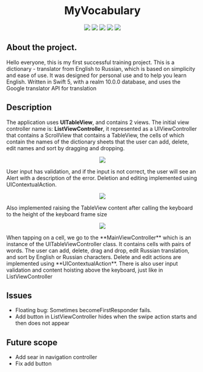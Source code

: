 <h1 align="center">MyVocabulary</h1>


<p align="center">

<img src="https://img.shields.io/badge/Made%20by-Kotsiubenko%20Volodymyr-brightgreen" >

<img src="https://img.shields.io/badge/API-Google%20translator-blue">

<img src="https://img.shields.io/badge/realm-10.0.0-blue">

<img src="https://img.shields.io/badge/swift%205-%20100%25-orange">

<img src="https://img.shields.io/badge/issues-2%20open-yellow">

</p>

## About the project.

Hello everyone, this is my first successful training project.
This is a dictionary - translator from English to Russian, which is based on simplicity and ease of use. It was designed for personal use and to help you learn English. Written in Swift 5, with a realm 10.0.0 database, and uses the Google translator API for translation


## Description

The application uses **UITableView**, and contains 2 views. The initial view controller name is: **ListViewController**, it represented as a UIViewController that contains a ScrollView that contains a TableView, the cells of which contain the names of the dictionary sheets that the user can add, delete, edit names and sort by dragging and dropping. 

<p align="center" > 
<img src="https://docs.google.com/uc?id=10mzP_wBOLAiA2KIWmR3SFrIKm7FUFwQO"></p>


User input has validation, and if the input is not correct, the user will see an Alert with a description of the error.
Deletion and editing implemented using UIContextualAction. 

<p align="center" > 
<img src="https://docs.google.com/uc?id=1inSLlfGK8y2ya2jm63l4AK3fWr9ozFpm"></p>

<p>Also implemented raising the TableView content after calling the keyboard to the height of the keyboard frame size

<p align="center" > 
<img src="https://docs.google.com/uc?id=1ckofBhMrL4IaaqellES_HH5IUN_xitC5"></p>

<p> 
When tapping on a cell, we go to the **MainViewController** which is an instance of the UITableViewController class.
It contains cells with pairs of words. The user can add, delete, drag and drop, edit Russian translation, and sort by English or Russian characters. 
Delete and edit actions are implemented using **UIContextualAction**.
There is also user input validation and content hoisting above the keyboard, just like in ListViewController

## Issues
- Floating bug: Sometimes becomeFirstResponder fails.
- Add button in ListViewController hides when the swipe action starts and then does not appear

## Future scope
- Add sear in navigation controller
- Fix add button
